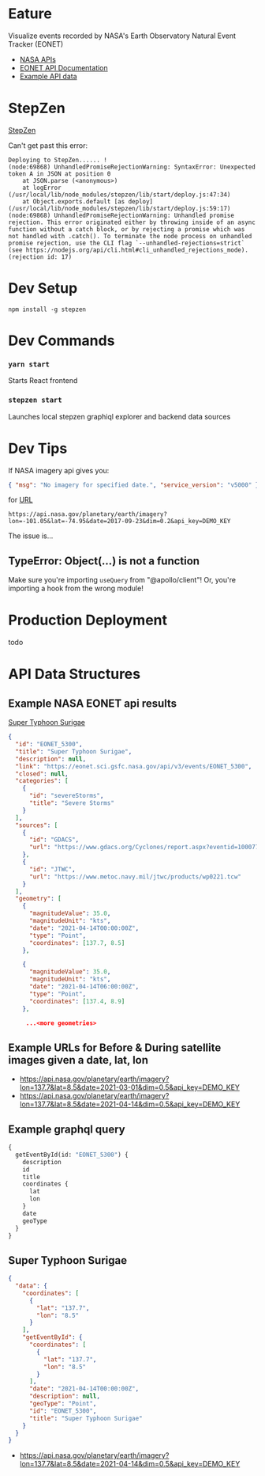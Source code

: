# Eature

Visualize events recorded by NASA's Earth Observatory Natural Event Tracker (EONET)

- [NASA APIs](https://api.nasa.gov/)
- [EONET API Documentation](https://eonet.sci.gsfc.nasa.gov/docs/v3)
- [Example API data](https://eonet.sci.gsfc.nasa.gov/api/v2.1/events/EONET_5300)

# StepZen

[StepZen](https://my.stepzen.com/)

Can't get past this error:

```
Deploying to StepZen...... !
(node:69868) UnhandledPromiseRejectionWarning: SyntaxError: Unexpected token A in JSON at position 0
    at JSON.parse (<anonymous>)
    at logError (/usr/local/lib/node_modules/stepzen/lib/start/deploy.js:47:34)
    at Object.exports.default [as deploy] (/usr/local/lib/node_modules/stepzen/lib/start/deploy.js:59:17)
(node:69868) UnhandledPromiseRejectionWarning: Unhandled promise rejection. This error originated either by throwing inside of an async function without a catch block, or by rejecting a promise which was not handled with .catch(). To terminate the node process on unhandled promise rejection, use the CLI flag `--unhandled-rejections=strict` (see https://nodejs.org/api/cli.html#cli_unhandled_rejections_mode). (rejection id: 17)
```

# Dev Setup

`npm install -g stepzen`

# Dev Commands

### `yarn start`

Starts React frontend

### `stepzen start`

Launches local stepzen graphiql explorer and backend data sources

# Dev Tips

If NASA imagery api gives you:

```json
{ "msg": "No imagery for specified date.", "service_version": "v5000" }
```

for [URL](https://api.nasa.gov/planetary/earth/imagery?lon=-101.05&lat=-74.95&date=2017-09-23&dim=0.2&api_key=DEMO_KEY)

```
https://api.nasa.gov/planetary/earth/imagery?lon=-101.05&lat=-74.95&date=2017-09-23&dim=0.2&api_key=DEMO_KEY
```

The issue is...

## TypeError: Object(...) is not a function

Make sure you're importing `useQuery` from "@apollo/client"! Or, you're importing a hook from the wrong module!

# Production Deployment

todo

# API Data Structures

## Example NASA EONET api results

[Super Typhoon Surigae](https://eonet.sci.gsfc.nasa.gov/api/v3/events/EONET_5300)

```json
{
  "id": "EONET_5300",
  "title": "Super Typhoon Surigae",
  "description": null,
  "link": "https://eonet.sci.gsfc.nasa.gov/api/v3/events/EONET_5300",
  "closed": null,
  "categories": [
    {
      "id": "severeStorms",
      "title": "Severe Storms"
    }
  ],
  "sources": [
    {
      "id": "GDACS",
      "url": "https://www.gdacs.org/Cyclones/report.aspx?eventid=1000778&amp;eventtype=TC"
    },
    {
      "id": "JTWC",
      "url": "https://www.metoc.navy.mil/jtwc/products/wp0221.tcw"
    }
  ],
  "geometry": [
    {
      "magnitudeValue": 35.0,
      "magnitudeUnit": "kts",
      "date": "2021-04-14T00:00:00Z",
      "type": "Point",
      "coordinates": [137.7, 8.5]
    },

    {
      "magnitudeValue": 35.0,
      "magnitudeUnit": "kts",
      "date": "2021-04-14T06:00:00Z",
      "type": "Point",
      "coordinates": [137.4, 8.9]
    },

     ...<more geometries>
```

## Example URLs for Before & During satellite images given a date, lat, lon

- https://api.nasa.gov/planetary/earth/imagery?lon=137.7&lat=8.5&date=2021-03-01&dim=0.5&api_key=DEMO_KEY
- https://api.nasa.gov/planetary/earth/imagery?lon=137.7&lat=8.5&date=2021-04-14&dim=0.5&api_key=DEMO_KEY

## Example graphql query

```graphql
{
  getEventById(id: "EONET_5300") {
    description
    id
    title
    coordinates {
      lat
      lon
    }
    date
    geoType
  }
}
```

## Super Typhoon Surigae

```json
{
  "data": {
    "coordinates": [
      {
        "lat": "137.7",
        "lon": "8.5"
      }
    ],
    "getEventById": {
      "coordinates": [
        {
          "lat": "137.7",
          "lon": "8.5"
        }
      ],
      "date": "2021-04-14T00:00:00Z",
      "description": null,
      "geoType": "Point",
      "id": "EONET_5300",
      "title": "Super Typhoon Surigae"
    }
  }
}
```

- https://api.nasa.gov/planetary/earth/imagery?lon=137.7&lat=8.5&date=2021-04-14&dim=0.5&api_key=DEMO_KEY
